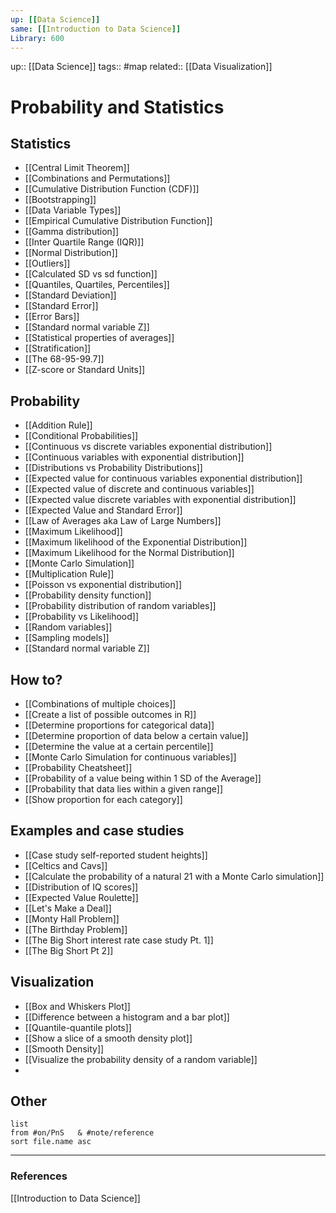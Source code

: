 ```yaml
---
up: [[Data Science]]
same: [[Introduction to Data Science]]
Library: 600
---
```

up:: [[Data Science]]
tags:: #map 
related:: [[Data Visualization]]

# Probability and Statistics


## Statistics

- [[Central Limit Theorem]]
- [[Combinations and Permutations]]
- [[Cumulative Distribution Function (CDF)]]
- [[Bootstrapping]]
- [[Data Variable Types]]
- [[Empirical Cumulative Distribution Function]]
- [[Gamma distribution]]
- [[Inter Quartile Range (IQR)]]
- [[Normal Distribution]]
- [[Outliers]]
- [[Calculated SD vs sd function]]
- [[Quantiles, Quartiles, Percentiles]]
- [[Standard Deviation]]
- [[Standard Error]]
- [[Error Bars]]
- [[Standard normal variable Z]]
- [[Statistical properties of averages]]
- [[Stratification]]
- [[The 68-95-99.7]]
- [[Z-score or Standard Units]]

## Probability

- [[Addition Rule]]
- [[Conditional Probabilities]]
- [[Continuous vs discrete variables exponential distribution]]
- [[Continuous variables with exponential distribution]]
- [[Distributions vs Probability Distributions]]
- [[Expected value for continuous variables exponential distribution]]
- [[Expected value of discrete and continuous variables]]
- [[Expected value discrete variables with exponential distribution]]
- [[Expected Value and Standard Error]]
- [[Law of Averages aka Law of Large Numbers]]
- [[Maximum Likelihood]]
- [[Maximum likelihood of the Exponential Distribution]]
- [[Maximum Likelihood for the Normal Distribution]]
- [[Monte Carlo Simulation]]
- [[Multiplication Rule]]
- [[Poisson vs exponential distribution]]
- [[Probability density function]]
- [[Probability distribution of random variables]]
- [[Probability vs Likelihood]]
- [[Random variables]]
- [[Sampling models]]
- [[Standard normal variable Z]]

## How to?

- [[Combinations of multiple choices]]
- [[Create a list of possible outcomes in R]]
- [[Determine proportions for categorical data]]
- [[Determine proportion of data below a certain value]]
- [[Determine the value at a certain percentile]]
- [[Monte Carlo Simulation for continuous variables]]
- [[Probability Cheatsheet]]
- [[Probability of a value being within 1 SD of the Average]]
- [[Probability that data lies within a given range]]
- [[Show proportion for each category]]
 

## Examples and case studies

- [[Case study self-reported student heights]]
- [[Celtics and Cavs]]
- [[Calculate the probability of a natural 21 with a Monte Carlo simulation]]
- [[Distribution of IQ scores]]
- [[Expected Value Roulette]]
- [[Let's Make a Deal]]
- [[Monty Hall Problem]]
- [[The Birthday Problem]]
- [[The Big Short interest rate case study Pt. 1]]
- [[The Big Short Pt 2]]

## Visualization

- [[Box and Whiskers Plot]]
- [[Difference between a histogram and a bar plot]]
- [[Quantile-quantile plots]]
- [[Show a slice of a smooth density plot]]
- [[Smooth Density]]
- [[Visualize the probability density of a random variable]]
- 


## Other
```dataview
list
from #on/PnS   & #note/reference 
sort file.name asc
```

---
### References

[[Introduction to Data Science]]

